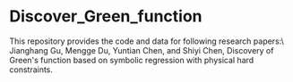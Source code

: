 # Discover_Green_function
This repository provides the code and data for following research papers:\\
Jianghang Gu, Mengge Du, Yuntian Chen, and Shiyi Chen, Discovery of Green's function based on symbolic regression with physical hard constraints.
